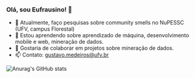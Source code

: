 ### Olá, sou Eufrausino! 👋

- 🔭 Atualmente, faço pesquisas sobre community smells no NuPESSC (UFV, campus Florestal)
- 🌱 Estou aprendendo sobre aprendizado de máquina, desenvolvimento mobile e web, mineração de dados.
- 👯 Gostaria de colaborar em projetos sobre mineração de dados.
- 📫 Contato: gustavo.medeiros@ufv.br

![Anurag's GitHub stats](https://github-readme-stats.vercel.app/api?username=Eufrausino&show_icons=true)

